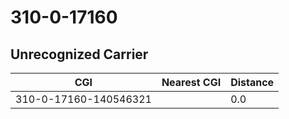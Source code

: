 # 310-0-17160
## Unrecognized Carrier


| CGI | Nearest CGI | Distance |
|-----|-------------|----------|
| 310-0-17160-140546321 |  | 0.0 |
